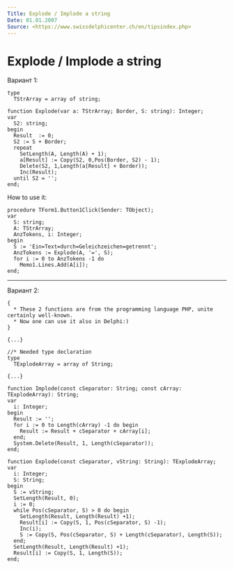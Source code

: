 ```yaml
---
Title: Explode / Implode a string
Date: 01.01.2007
Source: <https://www.swissdelphicenter.ch/en/tipsindex.php>
---
```



Explode / Implode a string
==========================

Вариант 1:

    type
      TStrArray = array of string;
     
    function Explode(var a: TStrArray; Border, S: string): Integer;
    var
      S2: string;
    begin
      Result  := 0;
      S2 := S + Border;
      repeat
        SetLength(A, Length(A) + 1);
        a[Result] := Copy(S2, 0,Pos(Border, S2) - 1);
        Delete(S2, 1,Length(a[Result] + Border));
        Inc(Result);
      until S2 = '';
    end;

How to use it:

    procedure TForm1.Button1Click(Sender: TObject);
    var
      S: string;
      A: TStrArray;
      AnzTokens, i: Integer;
    begin
      S := 'Ein=Text=durch=Geleichzeichen=getrennt';
      AnzTokens := Explode(A, '=', S);
      for i := 0 to AnzTokens -1 do
        Memo1.Lines.Add(A[i]);
    end;

---------------------------------

Вариант 2:

    {
      * These 2 functions are from the programming language PHP, unite certainly well-known.
      * Now one can use it also in Delphi:)
    }
     
    {...}
     
    //* Needed type declaration
    type
      TExplodeArray = array of String;
     
    {...}
     
    function Implode(const cSeparator: String; const cArray: TExplodeArray): String;
    var
      i: Integer;
    begin
      Result := '';
      for i := 0 to Length(cArray) -1 do begin
        Result := Result + cSeparator + cArray[i];
      end;
      System.Delete(Result, 1, Length(cSeparator));
    end;
     
    function Explode(const cSeparator, vString: String): TExplodeArray;
    var
      i: Integer;
      S: String;
    begin
      S := vString;
      SetLength(Result, 0);
      i := 0;
      while Pos(cSeparator, S) > 0 do begin
        SetLength(Result, Length(Result) +1);
        Result[i] := Copy(S, 1, Pos(cSeparator, S) -1);
        Inc(i);
        S := Copy(S, Pos(cSeparator, S) + Length(cSeparator), Length(S));
      end;
      SetLength(Result, Length(Result) +1);
      Result[i] := Copy(S, 1, Length(S));
    end;

